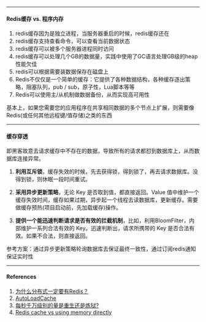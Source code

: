 

----

#### Redis缓存 vs. 程序内存

1. redis缓存因为是独立进程，当服务器重启的时候，redis缓存还在
2. redis缓存支持查看命令，可以查看当前数据状态
3. redis缓存可以被多个服务器进程同时访问
4. redis缓存可以处理几个GB的数据量，实践中使用了GC语言处理GB级的heap性能欠佳
5. redis可以根据需要装数据保存在磁盘上
6. Redis不仅仅是一个简单的缓存：它提供了各种数据结构，各种缓存逐出策略，阻塞队列，pub / sub，原子性，Lua脚本等等
7. Redis可以使用主/从机制做数据备份，从而实现高可用性



基本上，如果您需要您的应用程序在共享相同数据的多个节点上扩展，则需要像Redis(或任何其他远程键/值存储)之类的东西



----

#### 缓存穿透

即黑客故意去请求缓存中不存在的数据，导致所有的请求都怼到数据库上，从而数据库连接异常。

1. **利用互斥锁**，缓存失效的时候，先去获得锁，得到锁了，再去请求数据库。没得到锁，则休眠一段时间重试。

2. **采用异步更新策略**，无论 Key 是否取到值，都直接返回。Value 值中维护一个缓存失效时间，缓存如果过期，异步起一个线程去读数据库，更新缓存。需要做缓存预热(项目启动前，先加载缓存)操作。

3. **提供一个能迅速判断请求是否有效的拦截机制**，比如，利用BloomFilter，内部维护一系列合法有效的 Key。迅速判断出，请求所携带的 Key 是否合法有效。如果不合法，则直接返回。



参考方案：通过异步更新策略轮询数据库去保证最终一致性，通过订阅redis通知保证实时性



---

#### References

1. [为什么分布式一定要有Redis？](https://studygolang.com/articles/15064)
2. [AutoLoadCache](https://github.com/qiujiayu/AutoLoadCache)
3. [每秒千万级别的量是重生还是炼狱?](https://mp.weixin.qq.com/s?__biz=MzI2NDA0NDM1MA==&mid=2650105193&idx=1&sn=a4066b2994b59e78de846137344228c5&chksm=f2b36f38c5c4e62efc91687c2d29e9f8e40368d660de85d6e01018525e7a2f160152a35869c1)
4. [Redis cache vs using memory directly](https://stackoverflow.com/questions/19477821/redis-cache-vs-using-memory-directly)

